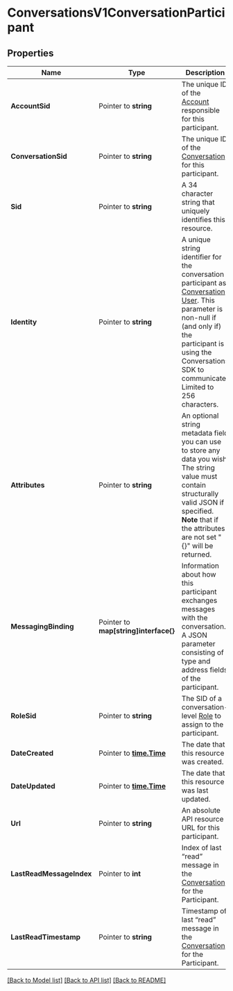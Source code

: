 # ConversationsV1ConversationParticipant

## Properties

Name | Type | Description | Notes
------------ | ------------- | ------------- | -------------
**AccountSid** | Pointer to **string** | The unique ID of the [Account](https://www.twilio.com/docs/iam/api/account) responsible for this participant. |
**ConversationSid** | Pointer to **string** | The unique ID of the [Conversation](https://www.twilio.com/docs/conversations/api/conversation-resource) for this participant. |
**Sid** | Pointer to **string** | A 34 character string that uniquely identifies this resource. |
**Identity** | Pointer to **string** | A unique string identifier for the conversation participant as [Conversation User](https://www.twilio.com/docs/conversations/api/user-resource). This parameter is non-null if (and only if) the participant is using the Conversations SDK to communicate. Limited to 256 characters. |
**Attributes** | Pointer to **string** | An optional string metadata field you can use to store any data you wish. The string value must contain structurally valid JSON if specified.  **Note** that if the attributes are not set \"{}\" will be returned. |
**MessagingBinding** | Pointer to **map[string]interface{}** | Information about how this participant exchanges messages with the conversation. A JSON parameter consisting of type and address fields of the participant. |
**RoleSid** | Pointer to **string** | The SID of a conversation-level [Role](https://www.twilio.com/docs/conversations/api/role-resource) to assign to the participant. |
**DateCreated** | Pointer to [**time.Time**](time.Time.md) | The date that this resource was created. |
**DateUpdated** | Pointer to [**time.Time**](time.Time.md) | The date that this resource was last updated. |
**Url** | Pointer to **string** | An absolute API resource URL for this participant. |
**LastReadMessageIndex** | Pointer to **int** | Index of last “read” message in the [Conversation](https://www.twilio.com/docs/conversations/api/conversation-resource) for the Participant. |
**LastReadTimestamp** | Pointer to **string** | Timestamp of last “read” message in the [Conversation](https://www.twilio.com/docs/conversations/api/conversation-resource) for the Participant. |

[[Back to Model list]](../README.md#documentation-for-models) [[Back to API list]](../README.md#documentation-for-api-endpoints) [[Back to README]](../README.md)


